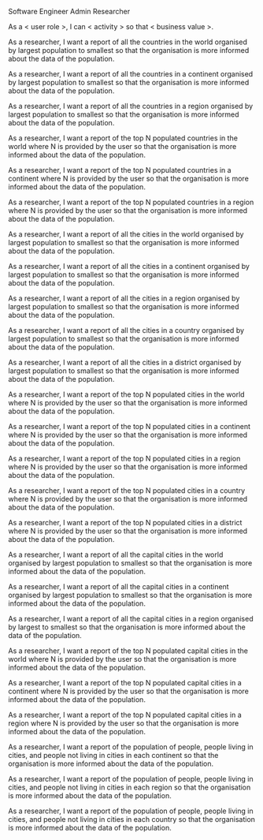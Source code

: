 Software Engineer
Admin
Researcher


As a < user role >, I can < activity > so that < business value >.

As a researcher, I want a report of all the countries in the world organised by largest population to smallest so that the organisation is more informed about the data of the population.

As a researcher, I want a report of all the countries in a continent organised by largest population to smallest so that the organisation is more informed about the data of the population.

As a researcher, I want a report of all the countries in a region organised by largest population to smallest so that the organisation is more informed about the data of the population.

As a researcher, I want a report of the top N populated countries in the world where N is provided by the user so that the organisation is more informed about the data of the population.

As a researcher, I want a report of the top N populated countries in a continent where N is provided by the user so that the organisation is more informed about the data of the population.

As a researcher, I want a report of the top N populated countries in a region where N is provided by the user so that the organisation is more informed about the data of the population.

As a researcher, I want a report of all the cities in the world organised by largest population to smallest so that the organisation is more informed about the data of the population.

As a researcher, I want a report of all the cities in a continent organised by largest population to smallest so that the organisation is more informed about the data of the population.

As a researcher, I want a report of all the cities in a region organised by largest population to smallest so that the organisation is more informed about the data of the population.

As a researcher, I want a report of all the cities in a country organised by largest population to smallest so that the organisation is more informed about the data of the population.

As a researcher, I want a report of all the cities in a district organised by largest population to smallest so that the organisation is more informed about the data of the population.

As a researcher, I want a report of the top N populated cities in the world where N is provided by the user so that the organisation is more informed about the data of the population.

As a researcher, I want a report of the top N populated cities in a continent where N is provided by the user so that the organisation is more informed about the data of the population.

As a researcher, I want a report of the top N populated cities in a region where N is provided by the user so that the organisation is more informed about the data of the population.

As a researcher, I want a report of the top N populated cities in a country where N is provided by the user so that the organisation is more informed about the data of the population.

As a researcher, I want a report of the top N populated cities in a district where N is provided by the user so that the organisation is more informed about the data of the population.

As a researcher, I want a report of all the capital cities in the world organised by largest population to smallest so that the organisation is more informed about the data of the population.

As a researcher, I want a report of all the capital cities in a continent organised by largest population to smallest so that the organisation is more informed about the data of the population.

As a researcher, I want a report of all the capital cities in a region organised by largest to smallest so that the organisation is more informed about the data of the population.

As a researcher, I want a report of the top N populated capital cities in the world where N is provided by the user so that the organisation is more informed about the data of the population.

As a researcher, I want a report of the top N populated capital cities in a continent where N is provided by the user so that the organisation is more informed about the data of the population.

As a researcher, I want a report of the top N populated capital cities in a region where N is provided by the user so that the organisation is more informed about the data of the population.

As a researcher, I want a report of the population of people, people living in cities, and people not living in cities in each continent so that the organisation is more informed about the data of the population.

As a researcher, I want a report of the population of people, people living in cities, and people not living in cities in each region so that the organisation is more informed about the data of the population.

As a researcher, I want a report of the population of people, people living in cities, and people not living in cities in each country so that the organisation is more informed about the data of the population.
